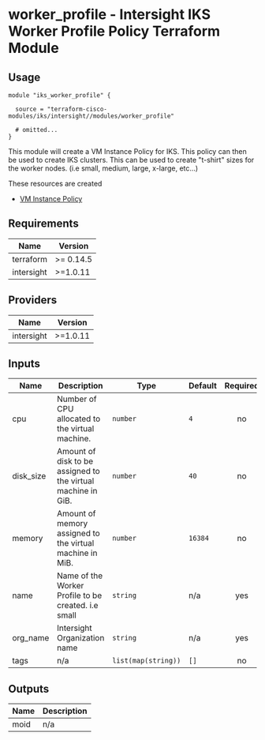 # worker_profile - Intersight IKS Worker Profile Policy Terraform Module

## Usage

```hcl
module "iks_worker_profile" {

  source = "terraform-cisco-modules/iks/intersight//modules/worker_profile"

  # omitted...
}
```

This module will create a VM Instance Policy for IKS.  This policy can then be used to create IKS clusters.  This can be used to create "t-shirt" sizes for the worker nodes.  (i.e small, medium, large, x-large, etc...)


These resources are created
* [VM Instance Policy](https://registry.terraform.io/providers/CiscoDevNet/intersight/latest/docs/resources/kubernetes_virtual_machine_instance_type)



<!-- BEGINNING OF PRE-COMMIT-TERRAFORM DOCS HOOK -->
## Requirements

| Name | Version |
|------|---------|
| terraform | >= 0.14.5 |
| intersight | >=1.0.11 |

## Providers

| Name | Version |
|------|---------|
| intersight | >=1.0.11 |

## Inputs

| Name | Description | Type | Default | Required |
|------|-------------|------|---------|:--------:|
| cpu | Number of CPU allocated to the virtual machine. | `number` | `4` | no |
| disk\_size | Amount of disk to be assigned to the virtual machine in GiB. | `number` | `40` | no |
| memory | Amount of memory assigned to the virtual machine in MiB. | `number` | `16384` | no |
| name | Name of the Worker Profile to be created.  i.e small | `string` | n/a | yes |
| org\_name | Intersight Organization name | `string` | n/a | yes |
| tags | n/a | `list(map(string))` | `[]` | no |

## Outputs

| Name | Description |
|------|-------------|
| moid | n/a |

<!-- END OF PRE-COMMIT-TERRAFORM DOCS HOOK -->